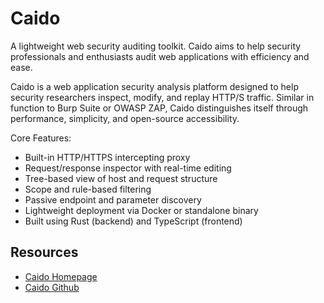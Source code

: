 # Caido

A lightweight web security auditing toolkit. Caido aims to help security
professionals and enthusiasts audit web applications with efficiency and
ease.

Caido is a web application security analysis platform designed to help
security researchers inspect, modify, and replay HTTP/S traffic. Similar
in function to Burp Suite or OWASP ZAP, Caido distinguishes itself
through performance, simplicity, and open-source accessibility.

Core Features:

* Built-in HTTP/HTTPS intercepting proxy
* Request/response inspector with real-time editing
* Tree-based view of host and request structure
* Scope and rule-based filtering
* Passive endpoint and parameter discovery
* Lightweight deployment via Docker or standalone binary
* Built using Rust (backend) and TypeScript (frontend)

## Resources

* [Caido Homepage][01]
* [Caido Github][02]

[01]: https://caido.io/
[02]: https://github.com/caido
